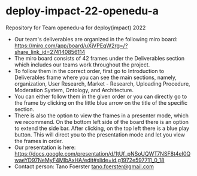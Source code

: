 # deploy-impact-22-openedu-a
Repository for Team openedu-a for deploy(impact) 2022
- Our team's deliverables are organized in the following miro board: https://miro.com/app/board/uXjVPEqW2rg=/?share_link_id=274140856114
- The miro board consists of 42 frames under the Deliverables section which includes our teams work throughout the project. 
- To follow them in the correct order, first go to Introduction to Deliverables frame where you can see the main sections, namely, organization, User Research, Market - Research, Uploading Procedure, Moderation System, Ontology, and Architecture. 
- You can either follow them in the given order or you can directly go to the frame by clicking on the little blue arrow on the title of the specific section. 
- There is also the option to view the frames in a presenter mode, which we recommend. On the bottom left side of the board there is an option to extend the side bar. After clicking, on the top left there is a blue play button. This will direct you to the presentation mode and let you view the frames in order. 
- Our presentation is here: https://docs.google.com/presentation/d/1tUf_pNSoUQWT7NSF8t4eI0QwaeYD97NeMyF4MlbAxHA/edit#slide=id.g1972e597711_0_18
- Contact person: Tano Foerster tano.foerster@gmail.com
